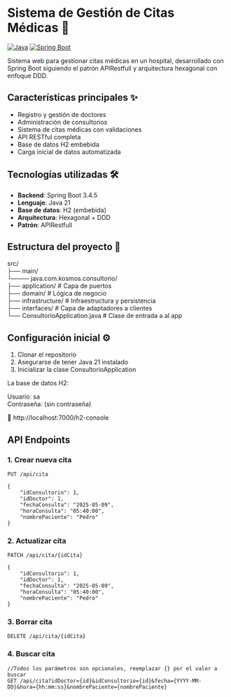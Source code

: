 # Sistema de Gestión de Citas Médicas 🏥

[![Java](https://img.shields.io/badge/Java-21-blue.svg)](https://www.java.com/)
[![Spring Boot](https://img.shields.io/badge/Spring%20Boot-3.2.0-brightgreen.svg)](https://spring.io/projects/spring-boot)

Sistema web para gestionar citas médicas en un hospital, desarrollado con Spring Boot siguiendo el patrón APIRestfull y arquitectura hexagonal con enfoque DDD.

## Características principales ✨

- Registro y gestión de doctores
- Administración de consultorios
- Sistema de citas médicas con validaciones
- API RESTful completa
- Base de datos H2 embebida
- Carga inicial de datos automatizada

## Tecnologías utilizadas 🛠️

- **Backend**: Spring Boot 3.4.5
- **Lenguaje**: Java 21
- **Base de datos**: H2 (embebida)
- **Arquitectura**: Hexagonal + DDD
- **Patrón**: APIRestfull

## Estructura del proyecto 📂

src/  
├── main/  
└──── java.com.kosmos.consultorio/  
    ├── application/ # Capa de puertos  
    ├── domain/ # Lógica de negocio  
    ├── infrastructure/ # Infraestructura y persistencia  
    ├── interfaces/ # Capa de adaptadores a clientes  
    └── ConsultorioApplication.java  # Clase de entrada a al app

## Configuración inicial ⚙️

1. Clonar el repositorio
2. Asegurarse de tener Java 21 instalado
3. Inicializar la clase ConsultorioApplication

La base de datos H2:

Usuario: sa  
Contraseña: (sin contraseña)  

🔗 http://localhost:7000/h2-console  

## API Endpoints

### 1. Crear nueva cita
```http
PUT /api/cita

{
    "idConsultorio": 1,
    "idDoctor": 1,
    "fechaConsulta": "2025-05-09",
    "horaConsulta": "05:40:00",
    "nombrePaciente": "Pedro"
}
```

### 2. Actualizar cita
```http
PATCH /api/cita/{idCita}

{
    "idConsultorio": 1,
    "idDoctor": 1,
    "fechaConsulta": "2025-05-09",
    "horaConsulta": "05:40:00",
    "nombrePaciente": "Pedro"
}
```

### 3. Borrar cita
```http
DELETE /api/cita/{idCita}
```

### 4. Buscar cita
```http
//Todos los parámetros son opcionales, reemplazar {} por el valor a buscar
GET /api/cita?idDoctor={id}&idConsultorio={id}&fecha={YYYY-MM-DD}&hora={hh:mm:ss}&nombrePaciente={nombrePaciente}
```
